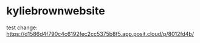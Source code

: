 # kyliebrownwebsite

test change: https://d1586d4f790c4c6192fec2cc5375b8f5.app.posit.cloud/p/8012fd4b/ 